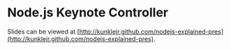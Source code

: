Node.js Keynote Controller
==============================

Slides can be viewed at [http://kunklejr.github.com/nodejs-explained-pres](http://kunklejr.github.com/nodejs-explained-pres).

